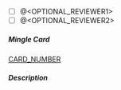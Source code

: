 - [ ] @<OPTIONAL_REVIEWER1>
- [ ] @<OPTIONAL_REVIEWER2>

##### Mingle Card
[CARD_NUMBER](LINK)

##### Description
